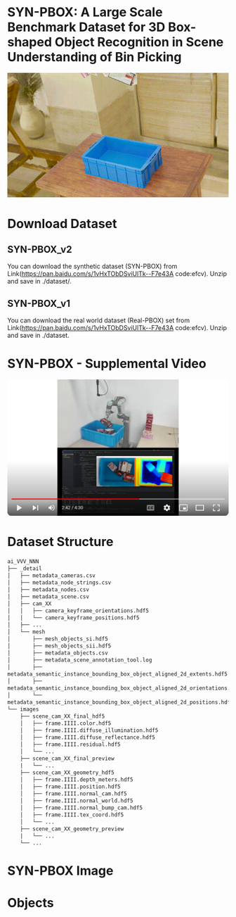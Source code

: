 # SYN-PBOX: A Large Scale Benchmark Dataset for 3D Box-shaped Object Recognition in Scene Understanding of Bin Picking

![the emample of SYN-PBOX](https://github.com/ccteaher/projects-SYN-PBOX/blob/main/example/SYN-PBOX.gif)

# Download Dataset
## SYN-PBOX_v2
You can download the synthetic dataset (SYN-PBOX) from Link(https://pan.baidu.com/s/1vHxTObDSviUlTk--F7e43A code:efcv). Unzip and save in ./dataset/.
## SYN-PBOX_v1
You can download the real world dataset (Real-PBOX) set from Link(https://pan.baidu.com/s/1vHxTObDSviUlTk--F7e43A code:efcv). Unzip and save in ./dataset.

# SYN-PBOX - Supplemental Video
[![Watch the video](https://github.com/ccteaher/projects-SYN-PBOX/blob/main/video/Supplemental.png)](https://www.youtube.com/watch?v=tk9xEbmGMGg)

# Dataset Structure

    ai_VVV_NNN
    ├── _detail
    │   ├── metadata_cameras.csv                     
    │   ├── metadata_node_strings.csv                
    │   ├── metadata_nodes.csv                      
    │   ├── metadata_scene.csv                       
    │   ├── cam_XX                                   
    │   │   ├── camera_keyframe_orientations.hdf5   
    │   │   └── camera_keyframe_positions.hdf5       
    │   ├── ...
    │   └── mesh                                                                           
    │       ├── mesh_objects_si.hdf5                                                       
    │       ├── mesh_objects_sii.hdf5                                                       
    │       ├── metadata_objects.csv                                                       
    │       ├── metadata_scene_annotation_tool.log                                          
    │       ├── metadata_semantic_instance_bounding_box_object_aligned_2d_extents.hdf5      
    │       ├── metadata_semantic_instance_bounding_box_object_aligned_2d_orientations.hdf5 
    │       └── metadata_semantic_instance_bounding_box_object_aligned_2d_positions.hdf5    
    └── images
        ├── scene_cam_XX_final_hdf5                  
        │   ├── frame.IIII.color.hdf5               
        │   ├── frame.IIII.diffuse_illumination.hdf5 
        │   ├── frame.IIII.diffuse_reflectance.hdf5  
        │   ├── frame.IIII.residual.hdf5             
        │   └── ...
        ├── scene_cam_XX_final_preview               
        |   └── ...
        ├── scene_cam_XX_geometry_hdf5               
        │   ├── frame.IIII.depth_meters.hdf5         
        │   ├── frame.IIII.position.hdf5             
        │   ├── frame.IIII.normal_cam.hdf5           
        │   ├── frame.IIII.normal_world.hdf5         
        │   ├── frame.IIII.normal_bump_cam.hdf5      
        │   ├── frame.IIII.tex_coord.hdf5            
        │   └── ...
        ├── scene_cam_XX_geometry_preview            
        |   └── ...
        └── ...


# SYN-PBOX Image


# Objects

